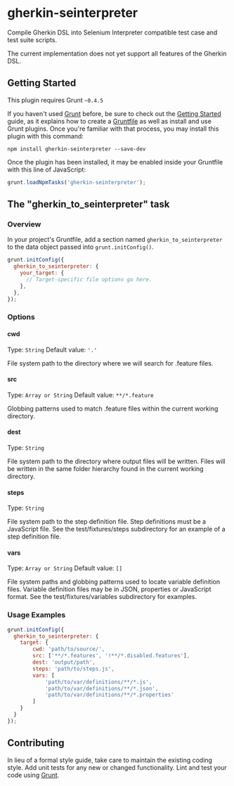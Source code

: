 # gherkin-seinterpreter

Compile Gherkin DSL into Selenium Interpreter compatible test case and test 
suite scripts.

The current implementation does not yet support all features of the Gherkin
DSL.


## Getting Started
This plugin requires Grunt `~0.4.5`

If you haven't used [Grunt](http://gruntjs.com/) before, be sure to check out 
the [Getting Started](http://gruntjs.com/getting-started) guide, as it explains 
how to create a [Gruntfile](http://gruntjs.com/sample-gruntfile) as well as 
install and use Grunt plugins. Once you're familiar with that process, you may 
install this plugin with this command:

```shell
npm install gherkin-seinterpreter --save-dev
```

Once the plugin has been installed, it may be enabled inside your Gruntfile 
with this line of JavaScript:

```js
grunt.loadNpmTasks('gherkin-seinterpreter');
```

## The "gherkin_to_seinterpreter" task

### Overview
In your project's Gruntfile, add a section named `gherkin_to_seinterpreter` to
the data object passed into `grunt.initConfig()`.

```js
grunt.initConfig({
  gherkin_to_seinterpreter: {
    your_target: {
      // Target-specific file options go here.
    },
  },
});
```

### Options

#### cwd
Type: `String`
Default value: `'.'`

File system path to the directory where we will search for .feature files.

#### src
Type: `Array or String`
Default value: `**/*.feature`

Globbing patterns used to match .feature files within the current working 
directory.

#### dest
Type: `String`

File system path to the directory where output files will be written. Files
will be written in the same folder hierarchy found in the current working
directory.

#### steps
Type: `String`

File system path to the step definition file. Step definitions must be a 
JavaScript file. See the test/fixtures/steps subdirectory for an example of a 
step definition file.

#### vars
Type: `Array or String`
Default value: `[]`

File system paths and globbing patterns used to locate variable definition 
files. Variable definition files may be in JSON, properties or JavaScript 
format. See the test/fixtures/variables subdirectory for examples.


### Usage Examples

```js
grunt.initConfig({
  gherkin_to_seinterpreter: {
    target: {
        cwd: 'path/to/source/',
        src: ['**/*.features', '!**/*.disabled.features'],
        dest: 'output/path',
        steps: 'path/to/steps.js',
        vars: [
            'path/to/var/definitions/**/*.js',
            'path/to/var/definitions/**/*.json',
            'path/to/var/definitions/**/*.properties'
        ]
    }
  }
});
```

## Contributing
In lieu of a formal style guide, take care to maintain the existing coding
style. Add unit tests for any new or changed functionality. Lint and test 
your code using [Grunt](http://gruntjs.com/).

